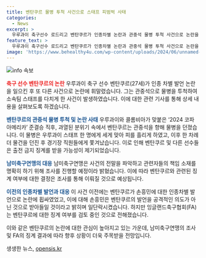 ```yaml
---
title: 벤탄쿠르 물병 투척 사건으로 스태프 피범벅 사태
categories:
  - News
excerpt: >
  우루과이 축구선수 로드리고 벤탄쿠르가 인종차별 논란과 관중석 물병 투척 사건으로 논란을 빚고 있다. 코파 아메리카 준결승 후 물병을 던져 스태프를 다치게 한 벤탄쿠르는 출전 금지 징계 가능성이 크다. 이전에도 손흥민에 대한 인종차별 발언으로 논란을 일으킨 적이 있었으며, 이에 대해 사과했지만 여전히 논란은 계속되고 있다. FA는 벤탄쿠르에 대한 징계 여부를 검토 중이다. (150자)
feature_text: >
  우루과이 축구선수 로드리고 벤탄쿠르가 인종차별 논란과 관중석 물병 투척 사건으로 논란을 빚고 있다. 코파 아메리카 준결승 후 물병을 던져 스태프를 다치게 한 벤탄쿠르는 출전 금지 징계 가능성이 크다. 이전에도 손흥민에 대한 인종차별 발언으로 논란을 일으킨 적이 있었으며, 이에 대해 사과했지만 여전히 논란은 계속되고 있다. FA는 벤탄쿠르에 대한 징계 여부를 검토 중이다. (150자)
image: 'https://www.behealthy4u.com/wp-content/uploads/2024/06/unnamed-file.png'
---
```


<p><img src="https://www.behealthy4u.com/wp-content/uploads/2024/06/unnamed-file.png" alt="info 속보" /></p>

<p><b><span style="color: #ee2323;">축구 선수 벤탄쿠르의 논란</span></b>
우루과이 축구 선수 벤탄쿠르(27세)가 인종 차별 발언 논란을 일으킨 후 또 다른 사건으로 논란에 휘말렸습니다. 그는 관중석으로 물병을 투척하여 소속팀 스태프를 다치게 한 사건이 발생하였습니다. 이에 대한 관련 기사를 통해 상세 내용을 살펴보도록 하겠습니다.</p>

<p><b><span style="color: #1a5490;">벤탄쿠르의 관중석 물병 투척 및 논란 사태</span></b>
우루과이와 콜롬비아가 맞붙은 ‘2024 코파 아메리카’ 준결승 직후, 과열된 분위기 속에서 벤탄쿠르는 관중석을 향해 물병을 던졌습니다. 이 물병은 우루과이 스태프 한 명에게 세게 맞아 피를 흘리게 하였고, 이후 한 차례 더 물건을 던진 후 경기장 직원들에게 쫓겨났습니다. 이로 인해 벤탄쿠르 및 다른 선수들은 출전 금지 징계를 받을 가능성이 제기되었습니다.</p>

<p><b><span style="color: #1a5490;">남미축구연맹의 대응</span></b>
남미축구연맹은 사건의 전말을 파악하고 관련자들의 책임 소재를 명확히 하기 위해 조사를 진행할 예정이라 밝혔습니다. 이에 따라 벤탄쿠르와 관련된 징계 여부에 대한 결정은 조사를 통해 이뤄질 것으로 예상됩니다.</p>

<p><b><span style="color: #1a5490;">이전의 인종차별 발언과 대응</span></b>
이 사건 이전에는 벤탄쿠르가 손흥민에 대한 인종차별 발언으로 논란에 휩싸였었고, 이에 대해 손흥민은 벤탄쿠르의 발언을 공격적인 의도가 아닌 것으로 받아들일 것이라고 밝히며 일단락시켰습니다. 하지만 잉글랜드축구협회(FA)는 벤탄쿠르에 대한 징계 여부를 검토 중인 것으로 전해졌습니다.</p>

<p>이와 같은 벤탄쿠르의 논란에 대한 관심이 높아지고 있는 가운데, 남미축구연맹의 조사 및 FA의 징계 결과에 따라 향후 상황이 더욱 주목받을 전망입니다.</p>
생생한 뉴스, <a href="https://opensis.kr" rel="dofollow">opensis.kr</a>


